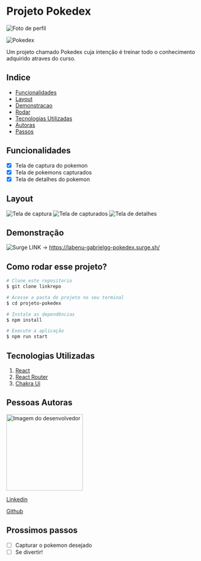 # Projeto Pokedex

![Foto de perfil](https://user-images.githubusercontent.com/111094464/235818087-37e1094a-8fef-4023-a327-858e79ef4297.png)

![Pokedex](./src/Imagens/Pokedex%20tela%20inicial.png)

Um projeto chamado Pokedex cuja intenção é treinar todo o conhecimento adquirido atraves do curso.

## Indice

- <a href="#-funcionalidades">Funcionalidades</a>
- <a href="#-layout">Layout</a>
- <a href="#-demonstracao">Demonstracao</a>
- <a href="#-rodar">Rodar</a>
- <a href="#-tecnologias">Tecnologias Utilizadas</a>
- <a href="#-autoras">Autoras</a>
- <a href="#-passos">Passos</a>

## Funcionalidades

- [x] Tela de captura do pokemon
- [x] Tela de pokemons capturados
- [x] Tela de detalhes do pokemon

## Layout

![Tela de captura](./src/Imagens/Pokedex%20tela%20inicial.png)
![Tela de capturados](./src/Imagens/pokedex%20tela%20de%20pokemon%20capturado.png)
![Tela de detalhes](./src/Imagens/pokedex%20tela%20de%20detalhes.png)

## Demonstração

![Surge](https://labenu-gabrielgg-pokedex.surge.sh/)
LINK -> https://labenu-gabrielgg-pokedex.surge.sh/

## Como rodar esse projeto?

```bash
# Clone este repositorio
$ git clone linkrepo

# Acesse a pasta do projeto no seu terminal
$ cd projeto-pokedex

# Instale as dependências
$ npm install

# Execute a aplicação
$ npm run start
```

## Tecnologias Utilizadas

1. [React](https://pt-br.reactjs.org/)
2. [React Router](https://pokeapi.co/)
3. [Chakra Ui](https://chakra-ui.com/)

## Pessoas Autoras

<img style= "width:200px" src="./src/Imagens/Foto%20de%20perfil.png" alt="Imagem do desenvolvedor"></img>

[Linkedin](https://www.linkedin.com/in/gabriel-garuthi/) 

[Github](https://github.com/Gabrielgarg)

## Prossimos passos

- [ ] Capturar o pokemon desejado
- [ ] Se divertir!
